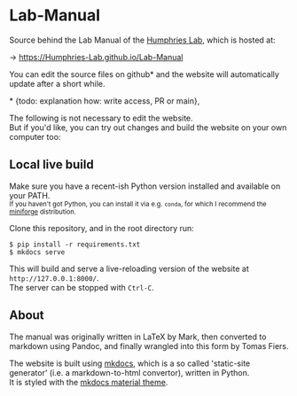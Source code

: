 # Lab-Manual

Source behind the Lab Manual of the [Humphries Lab](https://humphries-lab.org),
which is hosted at:

→ https://Humphries-Lab.github.io/Lab-Manual

You can edit the source files on github* and the website will
automatically update after a short while.

\* {todo: explanation how: write access, PR or main}, 
<!-- If you are a member of the Humphries-Lab github organization, you can also directly 'commit to main'. -->

The following is not necessary to edit the website.\
But if you'd like, you can try out changes and build the website on your own computer too:


## Local live build

Make sure you have a recent-ish Python version installed and available on your PATH.\
<sub>If you haven't got Python, you can install it via e.g. `conda`, for which I recommend the [miniforge] distribution.</sub>

[miniforge]: https://github.com/conda-forge/miniforge#download

Clone this repository, and in the root directory run:
```
$ pip install -r requirements.txt 
$ mkdocs serve
```
This will build and serve a live-reloading version of the website at
`http://127.0.0.1:8000/`.\
The server can be stopped with `Ctrl-C`.


## About

The manual was originally written in LaTeX by Mark,
then converted to markdown using Pandoc,
and finally wrangled into this form by Tomas Fiers.

The website is built using [mkdocs], which is a so called 'static-site
generator' (i.e. a markdown-to-html convertor), written in Python.\
It is styled with the [mkdocs material theme].

[mkdocs]: https://www.mkdocs.org
[mkdocs material theme]: https://squidfunk.github.io/mkdocs-material
